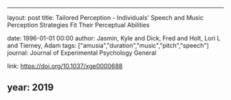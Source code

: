 ---
layout: post
title: Tailored Perception - Individuals' Speech and Music Perception Strategies Fit Their Perceptual Abilities

date: 1996-01-01 00:00
author: Jasmin, Kyle and Dick, Fred and Holt, Lori L and Tierney, Adam
tags: ["amusia","duration","music","pitch","speech"]
journal: Journal of Experimental Psychology General

link: https://doi.org/10.1037/xge0000688

year: 2019
-----